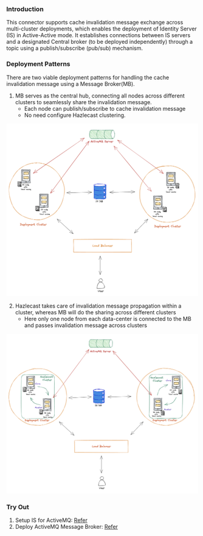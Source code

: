 ### Introduction
This connector supports cache invalidation message exchange across multi-cluster deployments, which enables the deployment of Identity Server (IS) in Active-Active mode. It establishes connections between IS servers and a designated Central broker (to be deployed independently) through a topic using a publish/subscribe (pub/sub) mechanism.

### Deployment Patterns
There are two viable deployment patterns for handling the cache invalidation message using a Message Broker(MB).

1. MB serves as the central hub, connecting all nodes across different clusters to seamlessly share the invalidation message.
   - Each node can publish/subscribe to cache invalidation message
   - No need configure Hazlecast clustering.
   
![all_node_connected.png](all_node_connected.png)

2. Hazlecast takes care of invalidation message propagation within a cluster, whereas MB will do the sharing across different clusters
    - Here only one node from each data-center is connected to the MB and passes invalidation message across clusters 
   
![hybrid_approach.png](hybrid_approach.png)

### Try Out

1. Setup IS for ActiveMQ: [Refer](ACTIVEMQ_README.md)
2. Deploy ActiveMQ Message Broker:  [Refer](ACITVMQ_MB_DEPLOYMENT.md)